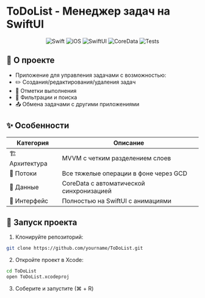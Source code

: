 # ToDoList - Менеджер задач на SwiftUI

<div align="center">
  <img src="https://img.shields.io/badge/Swift-5.7-orange?logo=swift" alt="Swift">
  <img src="https://img.shields.io/badge/iOS-16%2B-blue?logo=apple" alt="iOS">
  <img src="https://img.shields.io/badge/SwiftUI-✓-green?logo=swift" alt="SwiftUI">
  <img src="https://img.shields.io/badge/CoreData-✓-important" alt="CoreData">
  <img src="https://img.shields.io/badge/Unit_Tests-90%25-success" alt="Tests">
</div>

## 📱 О проекте

- Приложение для управления задачами с возможностью:
- ✏️ Создания/редактирования/удаления задач
- 🚫 Отметки выполнения
- 🔄 Фильтрации и поиска
- 📤 Обмена задачами с другими приложениями

## ✨ Особенности

| Категория       | Описание                                                                 |
|----------------|--------------------------------------------------------------------------|
| 🏗 Архитектура | MVVM с четким разделением слоев                                          |
| 🔄 Потоки      | Все тяжелые операции в фоне через GCD                                    |
| 💾 Данные      | CoreData с автоматической синхронизацией                                 |
| 🎨 Интерфейс   | Полностью на SwiftUI с анимациями                                        |

## 🚀 Запуск проекта

1. Клонируйте репозиторий:
```bash
git clone https://github.com/yourname/ToDoList.git
```

2. Откройте проект в Xcode:
```bash
cd ToDoList
open ToDoList.xcodeproj
```

3. Соберите и запустите (⌘ + R)
